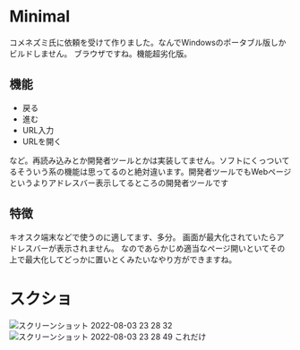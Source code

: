 # Minimal
コメネズミ氏に依頼を受けて作りました。なんでWindowsのポータブル版しかビルドしません。
ブラウザですね。機能超劣化版。

## 機能
- 戻る
- 進む
- URL入力
- URLを開く

など。再読み込みとか開発者ツールとかは実装してません。ソフトにくっついてるそういう系の機能は思ってるのと絶対違います。開発者ツールでもWebページというよりアドレスバー表示してるところの開発者ツールです

## 特徴
キオスク端末などで使うのに適してます、多分。
画面が最大化されていたらアドレスバーが表示されません。
なのであらかじめ適当なページ開いといてその上で最大化してどっかに置いとくみたいなやり方ができますね。

# スクショ
![スクリーンショット 2022-08-03 23 28 32](https://user-images.githubusercontent.com/69241694/182633811-a60c8bc1-295e-48d2-b416-332d7688298d.png)
![スクリーンショット 2022-08-03 23 28 49](https://user-images.githubusercontent.com/69241694/182633891-1adcc789-c46c-410b-a0eb-ac29341c9c03.png)
これだけ
